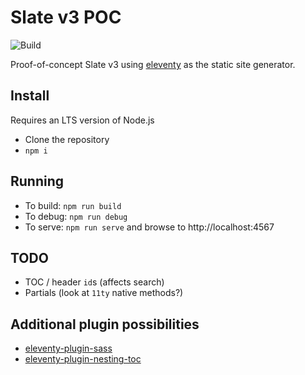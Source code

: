 # Slate v3 POC

![Build](https://github.com/slatedocs/slate3/workflows/Build/badge.svg)

Proof-of-concept Slate v3 using [eleventy](https://www.11ty.dev/) as the static site generator.

## Install

Requires an LTS version of Node.js

* Clone the repository
* `npm i`

## Running

* To build: `npm run build`
* To debug: `npm run debug`
* To serve: `npm run serve` and browse to http://localhost:4567

## TODO

* TOC / header `id`s (affects search)
* Partials (look at `11ty` native methods?)

## Additional plugin possibilities

* [eleventy-plugin-sass](https://www.npmjs.com/package/eleventy-plugin-sass)
* [eleventy-plugin-nesting-toc](https://www.npmjs.com/package/eleventy-plugin-nesting-toc)

